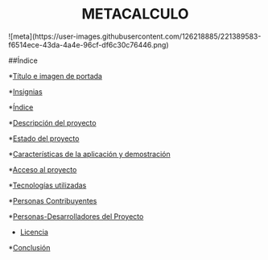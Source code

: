 <h1 align="center"> METACALCULO </h1><p align="left">
![meta](https://user-images.githubusercontent.com/126218885/221389583-f6514ece-43da-4a4e-96cf-df6c30c76446.png)

##Índice
  
*[Título e imagen de portada](#meta)

*[Insignias](#insignias)

*[Índice](#índice)

*[Descripción del proyecto](#descripción-del-proyecto)

*[Estado del proyecto](#Estado-del-proyecto)

*[Características de la aplicación y demostración](#Características-de-la-aplicación-y-demostración)

*[Acceso al proyecto](#acceso-proyecto)

*[Tecnologías utilizadas](#tecnologías-utilizadas)

*[Personas Contribuyentes](#personas-contribuyentes)

*[Personas-Desarrolladores del Proyecto](#personas-desarrolladores)

* [Licencia](#licencia)

*[Conclusión](#conclusión)
